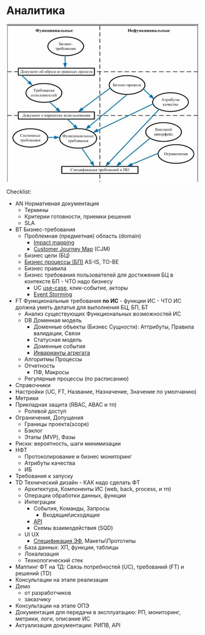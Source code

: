 # Аналитика

![ФТ-НФТ](../img/ba/ft-nft.jpg)

Checklist:

- AN Нормативная документация
  - Термины
  - Критерии готовности, приемки решения
  - SLA
- BT Бизнес-требования
  - Проблемная (предметная) область (domain)
    - [Impact mapping](../analytic/analytica.md#карта-влияния-impact-mapping)
    - [Customer Journey Map](../analytic/cjm.md) (CJM)
  - Бизнес цели (БЦ)
  - [Бизнес процессы (БП)](../analytic/analytica.md#бизнес-процесс-бп) AS-IS, TO-BE
  - Бизнес правила
  - Бизнес требования пользователей для достижения БЦ в контексте БП - ЧТО надо бизнесу
    - UC [use-case](../analytic/analytica.md#use-case-uc-сценарии-использования), клик-событие, акторы
    - [Event Storming](../arch/pattern/system.design/event.storming.md)
- FT Функциональные требования __по ИС__ - функции ИС - ЧТО ИС должна уметь делатья для выполнения БЦ, БП, БТ
  - Анализ существующих Функциональных возможностей ИС
  - DB Доменная модель
    - Доменные объекты (Бизнес Сущности): Аттрибуты, Правила валидации, Связи
    - Статусная модель
    - Доменные события
    - [Инварианты агрегата](../arch/pattern/system.design/ddd.md#агрегат-aggregate-root)
  - Алгоритмы Процессы
  - Отчетность
    - ПФ, Макросы
  - Регулярные процессы (по расписанию)
- Справочники
- Настройки (UC, FT, Название, Назначение, Значение по умолчанию)
- Метрики
- Прикладная защита (RBAC, ABAC и тп)
  - Ролевой доступ
- Ограничения, Допущения
  - Границы проекта(scope)
  - Бэклог
  - Этапы (MVP), Фазы
- Риски: вероятность, шаги минимизации
- НФТ
  - Протоколирование и бизнес мониторинг
  - Атрибуты качества
  - ИБ
- Требования к запуску
- TD Технический дизайн - КАК надо сделать ФТ
  - Архитектура, Компоненты ИС (web, back, process, и тп)
  - Операции обработки данных, функции
  - Интеграции
    - События, Команды, Запросы
      - Входящие\исходящие
    - [API](../api/api.md)
    - Схемы взаимодействия (SQD)
  - UI UX
    - [Спецификация ЭФ](../analytic/analytica.md#ui-user-interface-эф), Макеты\Прототипы
  - База данных: ХП, функции, таблицы
  - Локализация
  - Технологический стек
- Маппинг ФТ на ТД: Связь потребностей (UC), требований (FT) и решений (TD)
- Консультации на этапе реализации
- Демо
  - от разработчиков
  - заказчику
- Консультации на этапе ОПЭ
- Документация для передачи в эксплуатацию: РП, мониторинг, метрики, логи, описание ИС
- Актуализация документации: РИПВ, API
